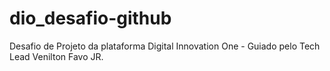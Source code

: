 # dio_desafio-github
Desafio de Projeto da plataforma Digital Innovation One - Guiado pelo Tech Lead Venilton Favo JR.
